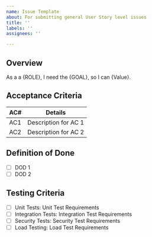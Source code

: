 ```yaml
---
name: Issue Template
about: For submitting general User Story level issues
title: ''
labels: ''
assignees: ''

---
```


## Overview 

As a a {ROLE}, I need the {GOAL}, so I can {Value}.

## Acceptance Criteria

|AC#|Details|
|--|--|
|AC1| Description for AC 1
|AC2| Description for AC 2

## Definition of Done

- [ ] DOD 1
- [ ] DOD 2

## Testing Criteria

- [ ] Unit Tests: Unit Test Requirements
- [ ] Integration Tests: Integration Test Requirements
- [ ] Security Tests: Security Test Requirements
- [ ] Load Testing: Load Test Requirements